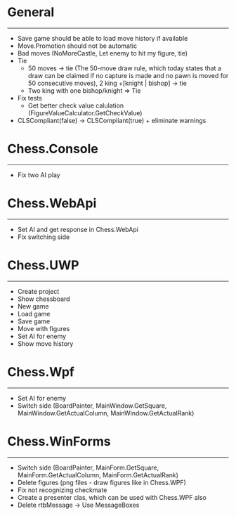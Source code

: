 # General
---------
- Save game should be able to load move history if available
- Move.Promotion should not be automatic
- Bad moves (NoMoreCastle, Let enemy to hit my figure, tie)
- Tie
	- 50 moves -> tie (The 50-move draw rule, which today states that a draw can be claimed if no capture is made and no pawn is moved for 50 consecutive moves), 2 king +[knight | bishop] -> tie
	- Two king with one bishop/knight => Tie
- Fix tests
	- Get better check value calulation (FigureValueCalculator.GetCheckValue)	
- CLSCompliant(false) -> CLSCompliant(true) + eliminate warnings

# Chess.Console
---------------
- Fix two AI play

# Chess.WebApi
--------------
- Set AI and get response in Chess.WebApi
- Fix switching side

# Chess.UWP
-----------
- Create project
- Show chessboard
- New game
- Load game
- Save game
- Move with figures
- Set AI for enemy
- Show move history

# Chess.Wpf
-----------
- Set AI for enemy
- Switch side (BoardPainter, MainWindow.GetSquare, MainWindow.GetActualColumn, MainWindow.GetActualRank)

# Chess.WinForms
----------------
- Switch side (BoardPainter, MainForm.GetSquare, MainForm.GetActualColumn, MainForm.GetActualRank)
- Delete figures (png files - draw figures like in Chess.WPF)
- Fix not recognizing checkmate
- Create a presenter clas, which can be used with Chess.WPF also
- Delete rtbMessage -> Use MessageBoxes